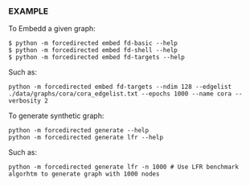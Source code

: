 ### EXAMPLE

To Embedd a given graph:

```
$ python -m forcedirected embed fd-basic --help 
$ python -m forcedirected embed fd-shell --help
$ python -m forcedirected embed fd-targets --help
```

Such as:

```
python -m forcedirected embed fd-targets --ndim 128 --edgelist ./data/graphs/cora/cora_edgelist.txt --epochs 1000 --name cora --verbosity 2
```

To generate synthetic graph:

```
python -m forcedirected generate --help
python -m forcedirected generate lfr --help 
```

Such as:
```
python -m forcedirected generate lfr -n 1000 # Use LFR benchmark algorhtm to generate graph with 1000 nodes
```



